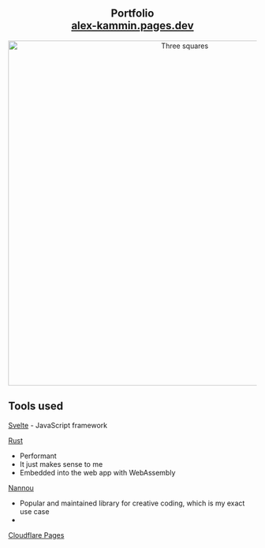 <h2 align="center">
  <br>Portfolio<br/>
  <a href="https://alex-kammin.pages.dev/">alex-kammin.pages.dev</a>
</h2>
<div align="center">
  <img alt="Three squares" width="700" src="https://github.com/user-attachments/assets/aa6cfeb5-cf74-4c6c-899a-3643529754c2" />
</div>

## Tools used
[Svelte](https://svelte.dev/) - JavaScript framework

[Rust](https://www.rust-lang.org/)
- Performant
- It just makes sense to me
- Embedded into the web app with WebAssembly

[Nannou](https://nannou.cc/)
- Popular and maintained library for creative coding, which is my exact use case
- 

[Cloudflare Pages](https://pages.cloudflare.com/)
